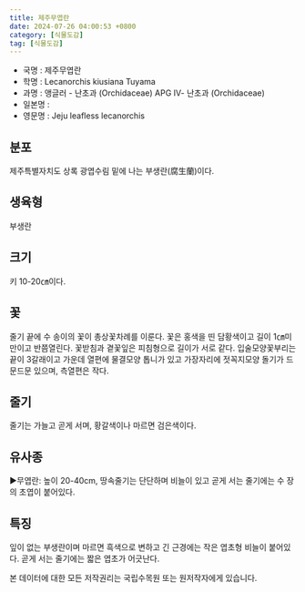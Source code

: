 ```yaml
---
title: 제주무엽란
date: 2024-07-26 04:00:53 +0800
category: [식물도감]
tag: [식물도감]
---
```




- 국명 : 제주무엽란
- 학명 : Lecanorchis kiusiana Tuyama
- 과명 : 앵글러 - 난초과 (Orchidaceae) APG Ⅳ- 난초과 (Orchidaceae)
- 일본명 : 
- 영문명 : Jeju leafless lecanorchis


## 분포
제주특별자치도 상록 광엽수림 밑에 나는 부생란(腐生蘭)이다.
## 생육형
부생란
## 크기
키 10-20㎝이다.
## 꽃
줄기 끝에 수 송이의 꽃이 총상꽃차례를 이룬다.  꽃은 홍색을 띤 담황색이고 길이 1㎝미만이고 반쯤열린다. 꽃받침과 곁꽃잎은 피침형으로 길이가 서로 같다. 입술모양꽃부리는 끝이 3갈래이고 가운데 열편에 물결모양 톱니가 있고 가장자리에 젓꼭지모양 돌기가 드문드문 있으며, 측열편은 작다.
## 줄기
줄기는 가늘고 곧게 서며, 황갈색이나 마르면 검은색이다.
## 유사종
▶무엽란: 높이 20-40cm, 땅속줄기는 단단하며 비늘이 있고 곧게 서는 줄기에는 수 장의 초엽이 붙어있다.
## 특징
잎이 없는 부생란이며 마르면 흑색으로 변하고 긴 근경에는 작은 엽초형 비늘이 붙어있다. 곧게 서는 줄기에는 짧은 엽초가 어긋난다.






본 데이터에 대한 모든 저작권리는 국립수목원 또는 원저작자에게 있습니다.
